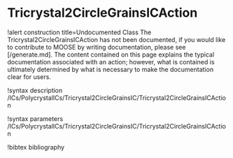 <!-- MOOSE Documentation Stub: Remove this when content is added. -->

# Tricrystal2CircleGrainsICAction

!alert construction title=Undocumented Class
The Tricrystal2CircleGrainsICAction has not been documented, if you would like to contribute to MOOSE by writing
documentation, please see [/generate.md]. The content contained on this page explains the typical
documentation associated with an action; however, what is contained is ultimately determined by what
is necessary to make the documentation clear for users.

!syntax description /ICs/PolycrystalICs/Tricrystal2CircleGrainsIC/Tricrystal2CircleGrainsICAction

!syntax parameters /ICs/PolycrystalICs/Tricrystal2CircleGrainsIC/Tricrystal2CircleGrainsICAction

!bibtex bibliography
